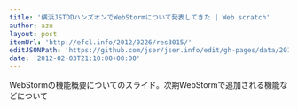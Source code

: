 ```yaml
---
title: '横浜JSTDDハンズオンでWebStormについて発表してきた | Web scratch'
author: azu
layout: post
itemUrl: 'http://efcl.info/2012/0226/res3015/'
editJSONPath: 'https://github.com/jser/jser.info/edit/gh-pages/data/2012/02/index.json'
date: '2012-02-03T21:10:00+00:00'
---
```

WebStormの機能概要についてのスライド。次期WebStormで追加される機能などについて
